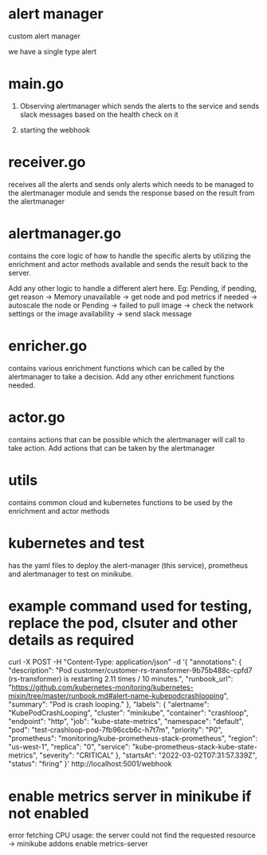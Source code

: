 # alert manager
 custom alert manager

we have a single type alert
# main.go

1. Observing alertmanager which sends the alerts to the service and sends slack messages based on the health check on it

2. starting the webhook 

# receiver.go

receives all the alerts and sends only alerts which needs to be managed to the alertmanager module and sends the response based on the result from the alertmanager

# alertmanager.go

contains the core logic of how to handle the specific alerts by utilizing the enrichment and actor methods available and sends the result back to the server. 

Add any other logic to handle a different alert here. Eg: Pending, if pending, get reason -> Memory unavailable -> get node and pod metrics if needed -> autoscale the node 
or 
Pending -> failed to pull image -> check the network settings or the image availability -> send slack message

# enricher.go

contains various enrichment functions which can be called by the alertmanager to take a decision. Add any other enrichment functions needed.

# actor.go

contains actions that can be possible which the alertmanager will call to take action. Add actions that can be taken by the alertmanager

# utils

contains common cloud and kubernetes functions to be used by the enrichment and actor methods

# kubernetes and test

has the yaml files to deploy the alert-manager (this service), prometheus and alertmanager to test on minikube. 




# example command used for testing, replace the pod, clsuter and other details as required

curl -X POST -H "Content-Type: application/json" -d '{
  "annotations": {
    "description": "Pod customer/customer-rs-transformer-9b75b488c-cpfd7 (rs-transformer) is restarting 2.11 times / 10 minutes.",
    "runbook_url": "https://github.com/kubernetes-monitoring/kubernetes-mixin/tree/master/runbook.md#alert-name-kubepodcrashlooping",
    "summary": "Pod is crash looping."
  },
  "labels": {
    "alertname": "KubePodCrashLooping",
    "cluster": "minikube",
    "container": "crashloop",
    "endpoint": "http",
    "job": "kube-state-metrics",
    "namespace": "default",
    "pod": "test-crashloop-pod-7fb96ccb6c-h7t7m",
    "priority": "P0",
    "prometheus": "monitoring/kube-prometheus-stack-prometheus",
    "region": "us-west-1",
    "replica": "0",
    "service": "kube-prometheus-stack-kube-state-metrics",
    "severity": "CRITICAL"
  },
  "startsAt": "2022-03-02T07:31:57.339Z",
  "status": "firing"
}' http://localhost:5001/webhook

# enable metrics server in minikube if not enabled
error fetching CPU usage: the server could not find the requested resource -> minikube addons enable metrics-server